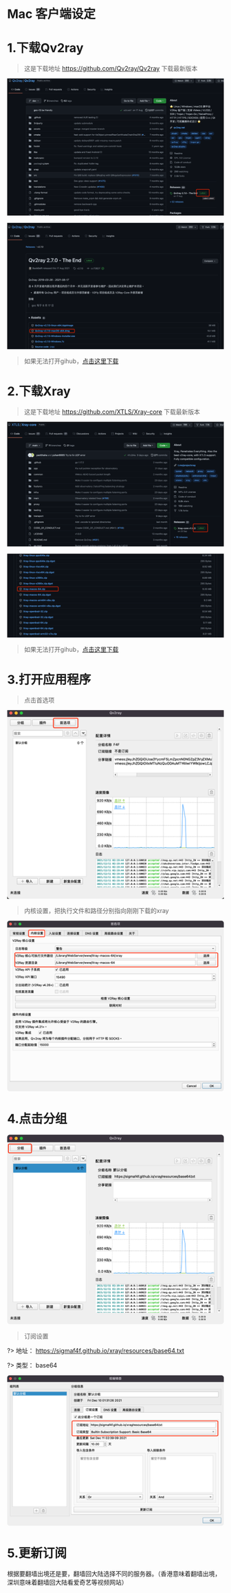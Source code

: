 # Mac 客户端设定

# 1.下载Qv2ray

> 这是下载地址 https://github.com/Qv2ray/Qv2ray 下载最新版本

![](../images/mac/1.png)

![](../images/mac/2.png)

> 如果无法打开gihub，[点击这里下载](https://sigmaf4f.github.io/xray/resources/Qv2ray-v2.7.0-macOS-x64.dmg)

# 2.下载Xray

> 这是下载地址 https://github.com/XTLS/Xray-core 下载最新版本

![](../images/mac/3.png)

![](../images/mac/4.png)

> 如果无法打开gihub，[点击这里下载](https://sigmaf4f.github.io/xray/resources/Xray-macos-64.zip)

# 3.打开应用程序

> 点击首选项

![](../images/mac/5.png)

> 内核设置，把执行文件和路径分别指向刚刚下载的xray

![](../images/mac/6.png)

# 4.点击分组

![](../images/mac/7.png)

> 订阅设置

?> 地址：  https://sigmaf4f.github.io/xray/resources/base64.txt

?> 类型：  base64

![](../images/mac/8.png)

# 5.更新订阅

根据要翻墙出境还是要，翻墙回大陆选择不同的服务器。（香港意味着翻墙出境，深圳意味着翻墙回大陆看爱奇艺等视频网站）

